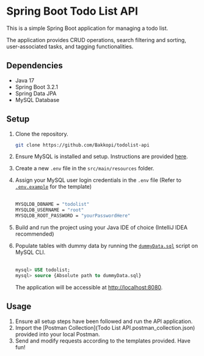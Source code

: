 # Spring Boot Todo List API

This is a simple Spring Boot application for managing a todo list. 

The application provides CRUD operations, search filtering and sorting, user-associated tasks, and tagging functionalities. 

## Dependencies

- Java 17
- Spring Boot 3.2.1
- Spring Data JPA
- MySQL Database

## Setup

1. Clone the repository.
    ```bash
    git clone https://github.com/Bakkopi/todolist-api
   ```

2. Ensure MySQL is installed and setup. Instructions are provided [here](https://www.javatpoint.com/how-to-install-mysql).

3. Create a new `.env` file in the `src/main/resources` folder.

4. Assign your MySQL user login credentials in the `.env` file (Refer to [`.env.example`](src/main/resources/.env.example) for the template)
   <br><br>
   ```bash
   MYSQLDB_DBNAME = "todolist"
   MYSQLDB_USERNAME = "root"
   MYSQLDB_ROOT_PASSWORD = "yourPasswordHere"
   ```   
5. Build and run the project using your Java IDE of choice (IntelliJ IDEA recommended)
6. Populate tables with dummy data by running the [`dummyData.sql`](dummyData.sql) script on MySQL CLI.
   <br><br>
   ```sql
   mysql> USE todolist;
   mysql> source {Absolute path to dummyData.sql}
   ```
   
   The application will be accessible at [http://localhost:8080](http://localhost:8080). 

## Usage

1. Ensure all setup steps have been followed and run the API application.
2. Import the [Postman Collection](Todo List API.postman_collection.json) provided into your local Postman.
3. Send and modify requests according to the templates provided. Have fun!
